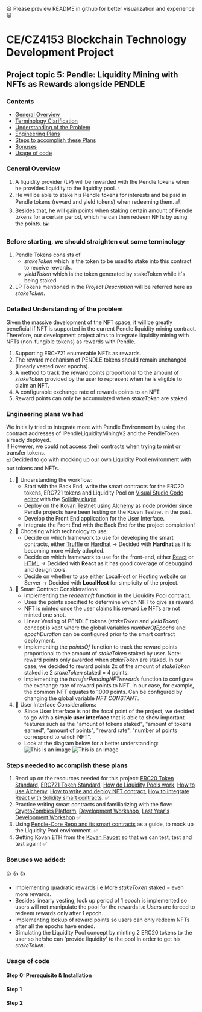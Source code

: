 :smiley: Please preview README in github for better visualization and experience :smiley:
# CE/CZ4153 Blockchain Technology Development Project
## Project topic 5: Pendle: Liquidity Mining with NFTs as Rewards alongside PENDLE

### Contents
- [General Overview](#general-overview)
- [Terminology Clarification](#before-starting-we-should-straighten-out-some-terminology)
- [Understanding of the Problem](#detailed-understanding-of-the-problem)
- [Engineering Plans](#engineering-plans-we-had)
- [Steps to accomplish these Plans](#steps-needed-to-accomplish-these-plans)
- [Bonuses](#bonuses-we-added)
- [Usage of code](#usage-of-code)

### General Overview
1. A liquidity provider (LP) will be rewarded with the Pendle tokens when he provides liquidity to the liquidity pool. :droplet:
2. He will be able to stake his Pendle tokens for interests and be paid in Pendle tokens (reward and yield tokens) when redeeming them. :moneybag:
3. Besides that, he will gain points when staking certain amount of Pendle tokens for a certain period, which he can then redeem NFTs by using the points. :framed_picture:

### Before starting, we should straighten out some terminology
1. Pendle Tokens consists of 
    - _stakeToken_ which is the token to be used to stake into this contract to receive rewards.
    - _yieldToken_ which is the token generated by stakeToken while it's being staked.
2. LP Tokens mentioned in the *Project Description* will be referred here as _stakeToken_. 

### Detailed Understanding of the problem
Given the massive development of the NFT space, it will be greatly beneficial if NFT is supported in the current Pendle liquidity mining contract. Therefore, our development project aims to integrate liquidity mining with NFTs (non-fungible tokens) as rewards with Pendle.  
1. Supporting ERC-721 enumerable NFTs as rewards.
2. The reward mechanism of PENDLE tokens should remain unchanged (linearly vested over epochs).
3. A method to track the reward points proportional to the amount of _stakeToken_ provided by the user to represent when he is eligible to claim an NFT.
4. A configurable exchange rate of rewards points to an NFT.
5. Reward points can only be accumulated when _stakeToken_ are staked.

### Engineering plans we had
We initially tried to integrate more with Pendle Environment by using the contract addresses of IPendleLiquidityMiningV2 and the PendleToken already deployed. <br /> :bangbang: However, we could not access their contracts when trying to mint or transfer tokens. <br />
:ballot_box_with_check: Decided to go with mocking up our own Liquidity Pool environment with our tokens and NFTs.
1. :muscle: Understanding the workflow: <br />
    - Start with the Back End, write the smart contracts for the ERC20 tokens, ERC721 tokens and Liquidity Pool on [Visual Studio Code editor](https://code.visualstudio.com/) with the [Solidity plugin](https://marketplace.visualstudio.com/items?itemName=JuanBlanco.solidity)
    - Deploy on the [Kovan Testnet](https://kovan.etherscan.io/) using [Alchemy](https://www.alchemy.com/) as node provider since Pendle projects have been testing on the Kovan Testnet in the past.
    - Develop the Front End application for the User Interface.
    - Integrate the Front End with the Back End for the project completion!
2. :muscle: Choosing which technology to use: <br />
    - Decide on which framework to use for developing the smart contracts, either [Truffle](https://trufflesuite.com/) or [Hardhat](https://hardhat.org/) -> Decided with **Hardhat** as it is becoming more widely adopted. <br />
    - Decide on which framework to use for the front-end, either [React](https://reactjs.org/) or [HTML](https://www.w3schools.com/html/) -> Decided with **React** as it has good coverage of debuggind and design tools. <br />
    - Decide on whether to use either LocalHost or Hosting website on Server -> Decided with **LocalHost** for simplicity of the project. <br />
3. :muscle: Smart Contract Considerations: <br />
    - Implementing the _redeemnft_ function in the Liquidity Pool contract. <br />
     - Uses the points specified to determine which NFT to give as reward. 
     - NFT is minted once the user claims his reward i.e NFTs are not minted one shot.
    - Linear Vesting of PENDLE tokens (_stakeToken_ and _yieldToken_) concept is kept where the global variables _numberOfEpochs_ and _epochDuration_ can be configured prior to the smart contract deployment.
    - Implementing the _pointsOf_ function to track the reward points proportional to the amount of _stakeToken_ staked by user. Note: reward points only awarded when _stakeToken_ are staked. In our case, we decided to reward points 2x of the amount of _stakeToken_ staked i.e 2 _stakeToken_ staked = 4 points.
    - Implementing the _transferPendingNFTrewards_ function to configure the exchange rate of reward points to NFT. In our case, for example, the common NFT equates to 1000 points. Can be configured by changing the global variable _NFT CONSTANT_.
4. :muscle: User Interface Considerations: <br />
    - Since User Interface is not the focal point of the project, we decided to go with a **simple user interface** that is able to show important features such as the "amount of tokens staked", "amount of tokens earned", "amount of points", "reward rate", "number of points correspond to which NFT".
    - Look at the diagram below for a better understanding: <br />
    ![This is an image](https://gateway.pinata.cloud/ipfs/QmNeznaBpTW14AJAbGk4CYZNxKjETTkjc6XjFwqKU1u17q)
    ![This is an image](https://gateway.pinata.cloud/ipfs/QmXH7MRXrGejYBm6a7sZBKzNHi9Mbc3XdrHaghyQWQwZiQ)

### Steps needed to accomplish these plans
1. Read up on the resources needed for this project: [ERC20 Token Standard](https://ethereum.org/en/developers/docs/standards/tokens/erc-20/), [ERC721 Token Standard](https://ethereum.org/en/developers/docs/standards/tokens/erc-721/), [How do Liquidity Pools work](https://academy.binance.com/en/articles/what-are-liquidity-pools-in-defi), [How to use Alchemy](https://www.alchemy.com/), [How to write and deploy NFT contract](https://ethereum.org/en/developers/tutorials/how-to-write-and-deploy-an-nft/), [How to integrate React with Solidity smart contracts](https://docs.alchemy.com/alchemy/tutorials/hello-world-smart-contract/part-4). :white_check_mark:
2. Practice writing smart contracts and familiarizing with the flow: [CryptoZombies Platform](https://cryptozombies.io/), [Development Workshop](https://github.com/BlockchainCourseNTU/hello-dapp/), [Last Year's Development Workshop](https://github.com/BlockchainCourseNTU/resource/tree/master/development/hello-dapp) :white_check_mark:
3. Using [Pendle-Core Repo and its smart contracts](https://github.com/pendle-finance/pendle-core) as a guide, to mock up the Liquidity Pool environment. :white_check_mark:
4. Getting Kovan ETH from the [Kovan Faucet](https://app.mycrypto.com/faucet) so that we can test, test and test again! :white_check_mark:

### Bonuses we added: 
:+1: :+1: :+1: 
- Implementing quadratic rewards i.e More _stakeToken_ staked = even more rewards.
- Besides linearly vesting, lock up period of 1 epoch is implemented so users will not manipulate the pool for the rewards i.e Users are forced to redeem rewards only after 1 epoch.
- Implementing lockup of reward points so users can only redeem NFTs after all the epochs have ended.
- Simulating the Liquidity Pool concept by minting 2 ERC20 tokens to the user so he/she can 'provide liquidity' to the pool in order to get his _stakeToken_.

### Usage of code 
#### Step 0: Prerequisite & Installation

#### Step 1

#### Step 2

